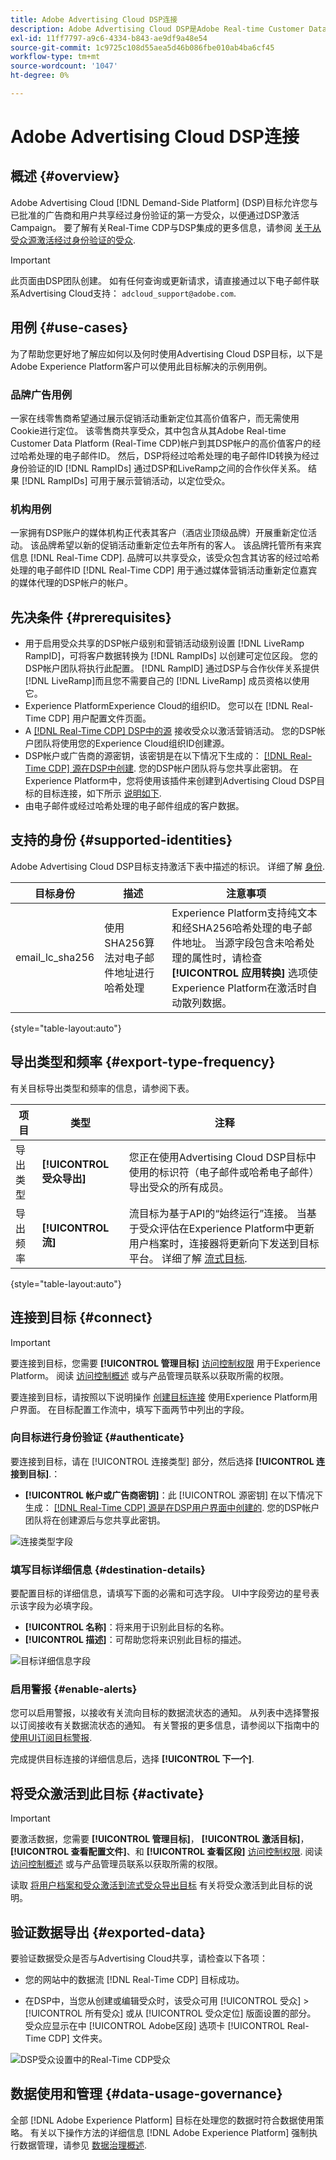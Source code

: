 ```yaml
---
title: Adobe Advertising Cloud DSP连接
description: Adobe Advertising Cloud DSP是Adobe Real-time Customer Data Platform的一个集成目标，允许您与批准广告商和用户共享经过身份验证的第一方受众，以便激活campaign。
exl-id: 11ff7797-a9c6-4334-b843-ae9df9a48e54
source-git-commit: 1c9725c108d55aea5d46b086fbe010ab4ba6cf45
workflow-type: tm+mt
source-wordcount: '1047'
ht-degree: 0%

---
```


# Adobe Advertising Cloud DSP连接

## 概述 {#overview}

Adobe Advertising Cloud [!DNL Demand-Side Platform] (DSP)目标允许您与已批准的广告商和用户共享经过身份验证的第一方受众，以便通过DSP激活Campaign。 要了解有关Real-Time CDP与DSP集成的更多信息，请参阅 [关于从受众源激活经过身份验证的受众](https://experienceleague.adobe.com/docs/advertising-cloud/dsp/audiences/sources/source-about.html).

>[!IMPORTANT]
>
>此页面由DSP团队创建。 如有任何查询或更新请求，请直接通过以下电子邮件联系Advertising Cloud支持： `adcloud_support@adobe.com`.

## 用例 {#use-cases}

为了帮助您更好地了解应如何以及何时使用Advertising Cloud DSP目标，以下是Adobe Experience Platform客户可以使用此目标解决的示例用例。

### 品牌广告用例

一家在线零售商希望通过展示促销活动重新定位其高价值客户，而无需使用Cookie进行定位。 该零售商共享受众，其中包含从其Adobe Real-time Customer Data Platform (Real-Time CDP)帐户到其DSP帐户的高价值客户的经过哈希处理的电子邮件ID。 然后，DSP将经过哈希处理的电子邮件ID转换为经过身份验证的ID [!DNL RampIDs] 通过DSP和LiveRamp之间的合作伙伴关系。 结果 [!DNL RampIDs] 可用于展示营销活动，以定位受众。

### 机构用例

一家拥有DSP账户的媒体机构正代表其客户（酒店业顶级品牌）开展重新定位活动。 该品牌希望以新的促销活动重新定位去年所有的客人。 该品牌托管所有来宾信息 [!DNL Real-Time CDP]. 品牌可以共享受众，该受众包含其访客的经过哈希处理的电子邮件ID [!DNL Real-Time CDP] 用于通过媒体营销活动重新定位嘉宾的媒体代理的DSP帐户的帐户。

## 先决条件 {#prerequisites}

* 用于启用受众共享的DSP帐户级别和营销活动级别设置 [!DNL LiveRamp RampID]，可将客户数据转换为 [!DNL RampIDs] 以创建可定位区段。 您的DSP帐户团队将执行此配置。 [!DNL RampID] 通过DSP与合作伙伴关系提供 [!DNL LiveRamp]而且您不需要自己的 [!DNL LiveRamp] 成员资格以使用它。
* Experience PlatformExperience Cloud的组织ID。 您可以在 [!DNL Real-Time CDP] 用户配置文件页面。
* A [[!DNL Real-Time CDP] DSP中的源](https://experienceleague.adobe.com/docs/advertising-cloud/dsp/audiences/sources/source-create.html) 接收受众以激活营销活动。 您的DSP帐户团队将使用您的Experience Cloud组织ID创建源。
* DSP帐户或广告商的源密钥，该密钥是在以下情况下生成的： [[!DNL Real-Time CDP] 源在DSP中创建](https://experienceleague.adobe.com/docs/advertising-cloud/dsp/audiences/sources/source-create.html). 您的DSP帐户团队将与您共享此密钥。 在Experience Platform中，您将使用该插件来创建到Advertising Cloud DSP目标的目标连接，如下所示 [说明如下](#authenticate).
* 由电子邮件或经过哈希处理的电子邮件组成的客户数据。

## 支持的身份 {#supported-identities}

Adobe Advertising Cloud DSP目标支持激活下表中描述的标识。 详细了解 [身份](/help/identity-service/namespaces.md).

| 目标身份 | 描述 | 注意事项 |
|---|---|---|
| email_lc_sha256 | 使用SHA256算法对电子邮件地址进行哈希处理 | Experience Platform支持纯文本和经SHA256哈希处理的电子邮件地址。 当源字段包含未哈希处理的属性时，请检查 **[!UICONTROL 应用转换]** 选项使Experience Platform在激活时自动散列数据。 |

{style="table-layout:auto"}

## 导出类型和频率 {#export-type-frequency}

有关目标导出类型和频率的信息，请参阅下表。

| 项目 | 类型 | 注释 |
---------|----------|---------|
| 导出类型 | **[!UICONTROL 受众导出]** | 您正在使用Advertising Cloud DSP目标中使用的标识符（电子邮件或哈希电子邮件）导出受众的所有成员。 |
| 导出频率 | **[!UICONTROL 流]** | 流目标为基于API的“始终运行”连接。 当基于受众评估在Experience Platform中更新用户档案时，连接器将更新向下发送到目标平台。 详细了解 [流式目标](/help/destinations/destination-types.md#streaming-destinations). |

{style="table-layout:auto"}

## 连接到目标 {#connect}

>[!IMPORTANT]
> 
>要连接到目标，您需要 **[!UICONTROL 管理目标]** [访问控制权限](/help/access-control/home.md#permissions) 用于Experience Platform。 阅读 [访问控制概述](/help/access-control/ui/overview.md) 或与产品管理员联系以获取所需的权限。

要连接到目标，请按照以下说明操作 [创建目标连接](/help/destinations/ui/connect-destination.md) 使用Experience Platform用户界面。 在目标配置工作流中，填写下面两节中列出的字段。

### 向目标进行身份验证 {#authenticate}

要连接到目标，请在 [!UICONTROL 连接类型] 部分，然后选择 **[!UICONTROL 连接到目标]**.：

* **[!UICONTROL 帐户或广告商密钥]**：此 [!UICONTROL 源密钥] 在以下情况下生成： [[!DNL Real-Time CDP] 源是在DSP用户界面中创建的](https://experienceleague.adobe.com/docs/advertising-cloud/dsp/audiences/sources/source-create.html). 您的DSP帐户团队将在创建源后与您共享此密钥。

![连接类型字段](/help/destinations/assets/catalog/advertising/adobe-advertising-cloud-connection/authenticate-destination.png)

### 填写目标详细信息 {#destination-details}

要配置目标的详细信息，请填写下面的必需和可选字段。 UI中字段旁边的星号表示该字段为必填字段。

* **[!UICONTROL 名称]**：将来用于识别此目标的名称。
* **[!UICONTROL 描述]**：可帮助您将来识别此目标的描述。

![目标详细信息字段](/help/destinations/assets/catalog/advertising/adobe-advertising-cloud-connection/destination-details.png)

### 启用警报 {#enable-alerts}

您可以启用警报，以接收有关流向目标的数据流状态的通知。 从列表中选择警报以订阅接收有关数据流状态的通知。 有关警报的更多信息，请参阅以下指南中的 [使用UI订阅目标警报](../../ui/alerts.md).

完成提供目标连接的详细信息后，选择 **[!UICONTROL 下一个]**.

## 将受众激活到此目标 {#activate}

>[!IMPORTANT]
> 
>要激活数据，您需要 **[!UICONTROL 管理目标]**， **[!UICONTROL 激活目标]**， **[!UICONTROL 查看配置文件]**、和 **[!UICONTROL 查看区段]** [访问控制权限](/help/access-control/home.md#permissions). 阅读 [访问控制概述](/help/access-control/ui/overview.md) 或与产品管理员联系以获取所需的权限。

读取 [将用户档案和受众激活到流式受众导出目标](/help/destinations/ui/activate-segment-streaming-destinations.md) 有关将受众激活到此目标的说明。

## 验证数据导出 {#exported-data}

要验证数据受众是否与Advertising Cloud共享，请检查以下各项：

* 您的网站中的数据流 [!DNL Real-Time CDP] 目标成功。

* 在DSP中，当您从创建或编辑受众时，该受众可用 [!UICONTROL 受众] > [!UICONTROL 所有受众] 或从 [!UICONTROL 受众定位] 版面设置的部分。 受众应显示在中 [!UICONTROL Adobe区段] 选项卡 [!UICONTROL Real-Time CDP] 文件夹。

![DSP受众设置中的Real-Time CDP受众](/help/destinations/assets/catalog/advertising/adobe-advertising-cloud-connection/segments-in-dsp.png)

## 数据使用和管理 {#data-usage-governance}

全部 [!DNL Adobe Experience Platform] 目标在处理您的数据时符合数据使用策略。 有关以下操作方法的详细信息 [!DNL Adobe Experience Platform] 强制执行数据管理，请参见 [数据治理概述](/help/data-governance/home.md).
